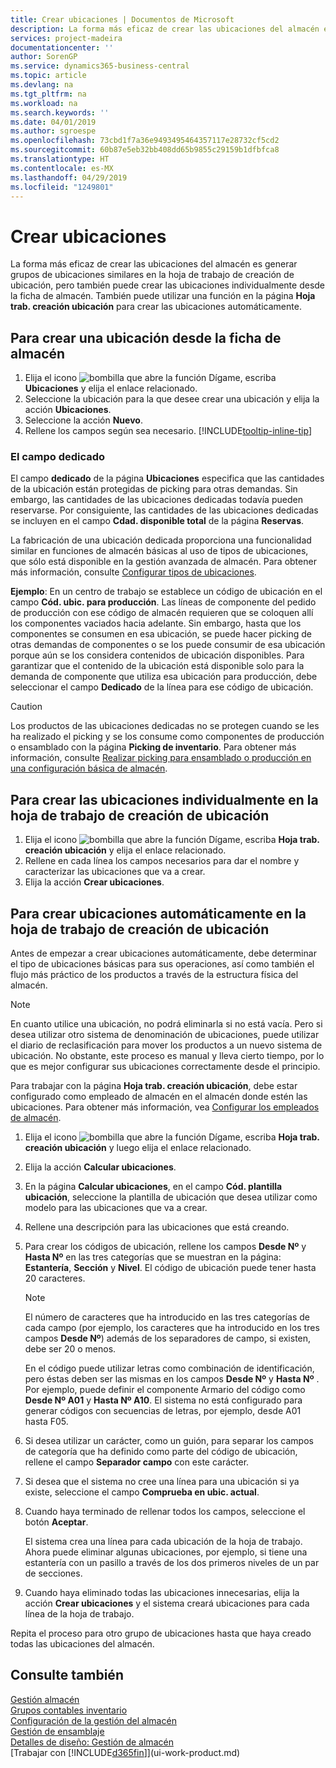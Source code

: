 ```yaml
---
title: Crear ubicaciones | Documentos de Microsoft
description: La forma más eficaz de crear las ubicaciones del almacén es generar grupos de ubicaciones similares en la hoja de trabajo de creación de ubicación, pero también puede crear las ubicaciones individualmente.
services: project-madeira
documentationcenter: ''
author: SorenGP
ms.service: dynamics365-business-central
ms.topic: article
ms.devlang: na
ms.tgt_pltfrm: na
ms.workload: na
ms.search.keywords: ''
ms.date: 04/01/2019
ms.author: sgroespe
ms.openlocfilehash: 73cbd1f7a36e9493495464357117e28732cf5cd2
ms.sourcegitcommit: 60b87e5eb32bb408dd65b9855c29159b1dfbfca8
ms.translationtype: HT
ms.contentlocale: es-MX
ms.lasthandoff: 04/29/2019
ms.locfileid: "1249801"
---
```

# <a name="create-bins"></a>Crear ubicaciones
La forma más eficaz de crear las ubicaciones del almacén es generar grupos de ubicaciones similares en la hoja de trabajo de creación de ubicación, pero también puede crear las ubicaciones individualmente desde la ficha de almacén. También puede utilizar una función en la página **Hoja trab. creación ubicación** para crear las ubicaciones automáticamente.  

## <a name="to-create-a-bin-from-the-location-card"></a>Para crear una ubicación desde la ficha de almacén  
1.  Elija el icono ![bombilla que abre la función Dígame](media/ui-search/search_small.png "Dígame que desea hacer"), escriba **Ubicaciones** y elija el enlace relacionado.  
2.  Seleccione la ubicación para la que desee crear una ubicación y elija la acción **Ubicaciones**.  
3. Seleccione la acción **Nuevo**.
4. Rellene los campos según sea necesario. [!INCLUDE[tooltip-inline-tip](includes/tooltip-inline-tip_md.md)]

### <a name="the-dedicated-field"></a>El campo dedicado
El campo **dedicado** de la página **Ubicaciones** especifica que las cantidades de la ubicación están protegidas de picking para otras demandas. Sin embargo, las cantidades de las ubicaciones dedicadas todavía pueden reservarse. Por consiguiente, las cantidades de las ubicaciones dedicadas se incluyen en el campo **Cdad. disponible total** de la página **Reservas**.

La fabricación de una ubicación dedicada proporciona una funcionalidad similar en funciones de almacén básicas al uso de tipos de ubicaciones, que sólo está disponible en la gestión avanzada de almacén. Para obtener más información, consulte [Configurar tipos de ubicaciones](warehouse-how-to-set-up-bin-types.md).

**Ejemplo**: En un centro de trabajo se establece un código de ubicación en el campo **Cód. ubic. para producción**. Las líneas de componente del pedido de producción con ese código de almacén requieren que se coloquen allí los componentes vaciados hacia adelante. Sin embargo, hasta que los componentes se consumen en esa ubicación, se puede hacer picking de otras demandas de componentes o se los puede consumir de esa ubicación porque aún se los considera contenidos de ubicación disponibles. Para garantizar que el contenido de la ubicación está disponible solo para la demanda de componente que utiliza esa ubicación para producción, debe seleccionar el campo **Dedicado** de la línea para ese código de ubicación.

> [!Caution]
> Los productos de las ubicaciones dedicadas no se protegen cuando se les ha realizado el picking y se los consume como componentes de producción o ensamblado con la página **Picking de inventario**. Para obtener más información, consulte [Realizar picking para ensamblado o producción en una configuración básica de almacén](warehouse-how-to-pick-for-production.md).

## <a name="to-create-bins-individually-in-the-bin-creation-worksheet"></a>Para crear las ubicaciones individualmente en la hoja de trabajo de creación de ubicación  
1.  Elija el icono ![bombilla que abre la función Dígame](media/ui-search/search_small.png "Dígame que desea hacer"), escriba **Hoja trab. creación ubicación** y elija el enlace relacionado.  
2.  Rellene en cada línea los campos necesarios para dar el nombre y caracterizar las ubicaciones que va a crear.  
3.  Elija la acción **Crear ubicaciones**.  

## <a name="to-make-bins-automatically-in-the-bin-creation-worksheet"></a>Para crear ubicaciones automáticamente en la hoja de trabajo de creación de ubicación  
Antes de empezar a crear ubicaciones automáticamente, debe determinar el tipo de ubicaciones básicas para sus operaciones, así como también el flujo más práctico de los productos a través de la estructura física del almacén.  

> [!NOTE]  
>  En cuanto utilice una ubicación, no podrá eliminarla si no está vacía. Pero si desea utilizar otro sistema de denominación de ubicaciones, puede utilizar el diario de reclasificación para mover los productos a un nuevo sistema de ubicación. No obstante, este proceso es manual y lleva cierto tiempo, por lo que es mejor configurar sus ubicaciones correctamente desde el principio.  

Para trabajar con la página **Hoja trab. creación ubicación**, debe estar configurado como empleado de almacén en el almacén donde estén las ubicaciones. Para obtener más información, vea [Configurar los empleados de almacén](warehouse-how-to-set-up-warehouse-employees.md).    

1.  Elija el icono ![bombilla que abre la función Dígame](media/ui-search/search_small.png "Dígame que desea hacer"), escriba **Hoja trab. creación ubicación** y luego elija el enlace relacionado.  
2.  Elija la acción **Calcular ubicaciones**.
3. En la página **Calcular ubicaciones**, en el campo **Cód. plantilla ubicación**, seleccione la plantilla de ubicación que desea utilizar como modelo para las ubicaciones que va a crear.
4.  Rellene una descripción para las ubicaciones que está creando.  
5.  Para crear los códigos de ubicación, rellene los campos **Desde Nº** y **Hasta Nº** en las tres categorías que se muestran en la página: **Estantería**, **Sección** y **Nivel**. El código de ubicación puede tener hasta 20 caracteres.  

    > [!NOTE]  
    >  El número de caracteres que ha introducido en las tres categorías de cada campo (por ejemplo, los caracteres que ha introducido en los tres campos **Desde Nº**) además de los separadores de campo, si existen, debe ser 20 o menos.  

     En el código puede utilizar letras como combinación de identificación, pero éstas deben ser las mismas en los campos **Desde Nº** y **Hasta Nº** . Por ejemplo, puede definir el componente Armario del código como **Desde Nº A01** y **Hasta Nº A10**. El sistema no está configurado para generar códigos con secuencias de letras, por ejemplo, desde A01 hasta F05.  

6.  Si desea utilizar un carácter, como un guión, para separar los campos de categoría que ha definido como parte del código de ubicación, rellene el campo **Separador campo** con este carácter.  
7.  Si desea que el sistema no cree una línea para una ubicación si ya existe, seleccione el campo **Comprueba en ubic. actual**.  
8. Cuando haya terminado de rellenar todos los campos, seleccione el botón **Aceptar**.

    El sistema crea una línea para cada ubicación de la hoja de trabajo. Ahora puede eliminar algunas ubicaciones, por ejemplo, si tiene una estantería con un pasillo a través de los dos primeros niveles de un par de secciones.  

9. Cuando haya eliminado todas las ubicaciones innecesarias, elija la acción **Crear ubicaciones** y el sistema creará ubicaciones para cada línea de la hoja de trabajo.  

Repita el proceso para otro grupo de ubicaciones hasta que haya creado todas las ubicaciones del almacén.  

## <a name="see-also"></a>Consulte también  
[Gestión almacén](warehouse-manage-warehouse.md)  
[Grupos contables inventario](inventory-manage-inventory.md)  
[Configuración de la gestión del almacén](warehouse-setup-warehouse.md)     
[Gestión de ensamblaje](assembly-assemble-items.md)    
[Detalles de diseño: Gestión de almacén](design-details-warehouse-management.md)  
[Trabajar con [!INCLUDE[d365fin](includes/d365fin_md.md)]](ui-work-product.md)
